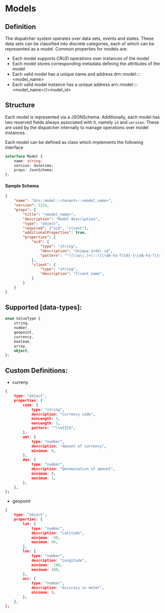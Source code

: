 # Models

## Definition

The dispatcher system operates over data sets, events and states. These data sets can be classified into discrete categories, each of which can be represented as a model. Common properties for models are:
- Each model supports CRUD operations over instances of the model
- Each model stores corresponding metadata defining the attributes of the model
- Each valid model has a unique name and address drn::model::<tenant>::<model_name>
- Each valid model instance has a unique address arn::model::<tenant>::<model_name>//<model_id>


## Structure

Each model is represented via a JSONSchema. Additionally, each model has two reserved fields always associated with it, namely `id` and `version`. These are used by the dispatcher internally to manage operations over model instances.

Each model can be defined as class which implements the following interface
```ts
interface Model {
	name: string;
	version: datetime;
	props: JsonSchema;
};
```


#### Sample Schema
```json
{
	"name": "drn::model::<tenant>::<model_name>",
	"version": 1234,
	"props": {
		"title": "<model_name>",
		"description": "Model description",
		"type": "object",
		"required": ["oid", "client"],
		"additionalProperties": true,
		"properties": {
			"oid": {
				"type": "string",
				"description": "Unique order id",
				"pattern": "^([\\w\\.]+)::([\\dA-Fa-f]{8}-[\\dA-Fa-f]{4}-[\\dA-Fa-f]{4}-[\\dA-Fa-f]{4}-[\\dA-Fa-f]{12})?$"
			},
			"client": {
				"type": "string",
				"description": "Client name",
			}
		}
	}
}
```


## Supported [data-types]:

```ts
enum ValueType {
	string,
	number,
	geopoint,
	currency,
	boolean,
	array,
	object,
};
```

## Custom Definitions:

- curreny
```json
{
	type: "object",
	properties: {
		code: {
			type: "string",
			description: "Currency code",
			minLength: 3,
			maxLength: 3,
			pattern: "^\\w{3}$",
		},
		amt: {
			type: "number",
			description: "Amount of currency",
			minimum: 0,
		},
		den: {
			type: "number",
			description: "Denomination of amount",
			minimum: 0,
			maximum: 2,
		},
	},
};
```

- geopoint

```json
{
	type: "object",
	properties: {
		lat: {
			type: "number",
			description: "Latitude",
			minimum: -90,
			maximum: 90,
		},
		lon: {
			type: "number",
			description: "Longitude",
			minimum: -180,
			maximum: 180,
		},
		acc: {
			type: "number",
			description: "Accuracy in meter",
			minimum: 0,
		},
	},
};
```
